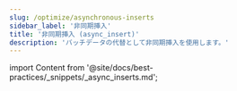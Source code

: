 ```yaml
---
slug: /optimize/asynchronous-inserts
sidebar_label: '非同期挿入'
title: '非同期挿入 (async_insert)'
description: 'バッチデータの代替として非同期挿入を使用します。'
---
```


import Content from '@site/docs/best-practices/_snippets/_async_inserts.md';

<Content />
